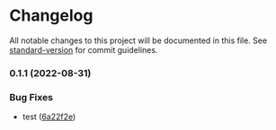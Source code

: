 # Changelog

All notable changes to this project will be documented in this file. See [standard-version](https://github.com/conventional-changelog/standard-version) for commit guidelines.

### 0.1.1 (2022-08-31)


### Bug Fixes

* test ([6a22f2e](https://github.com/ruanyl/esbuild-plugin-react-svgr/commit/6a22f2eb47c96e510fcf95dee631502585b8763d))
